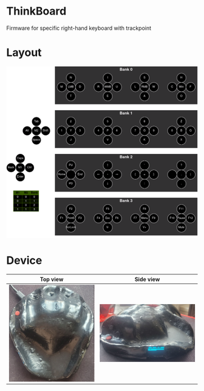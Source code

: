 # ThinkBoard
Firmware for specific right-hand keyboard with trackpoint

# Layout
![layout](./docs/layout.png)

# Device
| Top view             |  Side view |
:-------------------------:|:-------------------------:
![photo-up](./docs/photo-up.jpg)  |  ![photo-thumb-display](./docs/photo-thumb-display.jpg)
